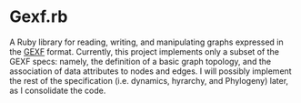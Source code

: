 # Gexf.rb

A Ruby library for reading, writing, and manipulating graphs expressed in the [GEXF](http://gexf.net) format.
Currently, this project implements only a subset of the GEXF specs: namely, the definition of a basic graph topology,
and the association of data attributes to nodes and edges. I will possibly implement the rest of the specification
(i.e. dynamics, hyrarchy, and Phylogeny) later, as I consolidate the code.